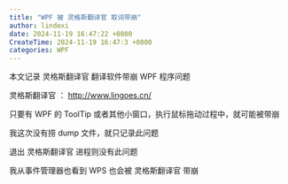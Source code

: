 ```yaml
---
title: "WPF 被 灵格斯翻译官 取词带崩"
author: lindexi
date: 2024-11-19 16:47:22 +0800
CreateTime: 2024-11-19 16:47:3 +0800
categories: WPF
---
```


本文记录 灵格斯翻译官 翻译软件带崩 WPF 程序问题

<!--more-->


<!-- 发布 -->
<!-- 博客 -->

灵格斯翻译官 ： <http://www.lingoes.cn/>

只要有 WPF 的 ToolTip 或者其他小窗口，执行鼠标拖动过程中，就可能被带崩

我这次没有捞 dump 文件，就只记录此问题

退出 灵格斯翻译官 进程则没有此问题

我从事件管理器也看到 WPS 也会被 灵格斯翻译官 带崩
